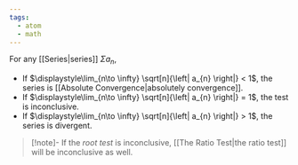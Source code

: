 ```yaml
---
tags:
  - atom
  - math
---
```

For any [[Series|series]] $\Sigma a_{n}$,
- If $\displaystyle\lim_{n\to \infty} \sqrt[n]{\left| a_{n} \right|} < 1$, the series is [[Absolute Convergence|absolutely convergence]].
- If $\displaystyle\lim_{n\to \infty} \sqrt[n]{\left| a_{n} \right|} = 1$, the test is inconclusive.
- If $\displaystyle\lim_{n\to \infty} \sqrt[n]{\left| a_{n} \right|} > 1$, the series is divergent.

> [!note]- If the *root test* is inconclusive, [[The Ratio Test|the ratio test]] will be inconclusive as well.